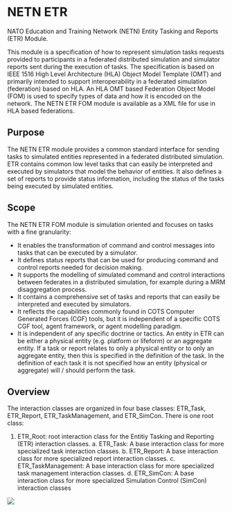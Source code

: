# NETN ETR	
NATO Education and Training Network (NETN) Entity Tasking and Reports (ETR) Module. 
        
This module is a specification of how to represent simulation tasks requests provided to participants in a federated distributed simulation and simulator reports sent during the execution of tasks. The specification is based on IEEE 1516 High Level Architecture (HLA) Object Model Template (OMT) and primarily intended to support interoperability in a federated simulation (federation) based on HLA. An HLA OMT based Federation Object Model (FOM) is used to specify types of data and how it is encoded on the network. The NETN ETR FOM module is available as a XML file for use in HLA based federations.
        ## PurposeThe NETN ETR module provides a common standard interface for sending tasks to simulated entities represented in a federated distributed simulation. ETR contains common low level tasks that can easily be interpreted and executed by simulators that model the behavior of entities. It also defines a set of reports to provide status information, including the status of the tasks being executed by simulated entities.## Scope
The NETN ETR FOM module is simulation oriented and focuses on tasks with a fine granularity:
* It enables the transformation of command and control messages into tasks that can be executed by a simulator.
* It defines status reports that can be used for producing command and control reports needed for decision making.
* It supports the modelling of simulated command and control interactions between federates in a distributed simulation, for example during a MRM disaggregation process.
* It contains a comprehensive set of tasks and reports that can easily be interpreted and executed by simulators.
* It reflects the capabilities commonly found in COTS Computer Generated Forces (CGF) tools, but it is independent of a specific COTS CGF tool, agent framework, or agent modelling paradigm.
* It is independent of any specific doctrine or tactics.
An entity in ETR can be either a physical entity (e.g. platform or lifeform) or an aggregate entity. If a task or report relates to only a physical entity or to only an aggregate entity, then this is specified in the definition of the task. In the definition of each task it is not specified how an entity (physical or aggregate) will / should perform the task.
	## Overview
The interaction classes are organized in four base classes: ETR_Task, ETR_Report, ETR_TaskManagement, and ETR_SimCon. 
There is one root class:
1.	ETR_Root: root interaction class for the Entitiy Tasking and Reporting (ETR) interaction classes.
a.	ETR_Task: A base interaction class for more specialized task interaction classes.
b.	ETR_Report: A base interaction class for more specialized report interaction classes.
c.	ETR_TaskManagement: A base interaction class for more specialized task management interaction classes.
d.	ETR_SimCon: A base interaction class for more specialized Simulation Control (SimCon) interaction classes

![][objectclasses]
	

[objectclasses]: ./objectclasses.png
